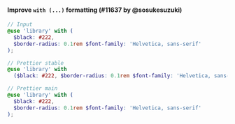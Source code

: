 #### Improve `with (...)` formatting (#11637 by @sosukesuzuki)

<!-- prettier-ignore -->
```scss
// Input
@use 'library' with (
  $black: #222,
  $border-radius: 0.1rem $font-family: 'Helvetica, sans-serif'
);

// Prettier stable
@use 'library' with
  ($black: #222, $border-radius: 0.1rem $font-family: 'Helvetica, sans-serif');

// Prettier main
@use 'library' with (
  $black: #222,
  $border-radius: 0.1rem $font-family: 'Helvetica, sans-serif'
);

```

